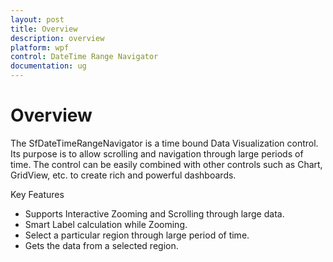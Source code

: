 ```yaml
---
layout: post
title: Overview
description: overview
platform: wpf
control: DateTime Range Navigator
documentation: ug
---
```


# Overview

The SfDateTimeRangeNavigator is a time bound Data Visualization control. Its purpose is to allow scrolling and navigation through large periods of time. The control can be easily combined with other controls such as Chart, GridView, etc. to create rich and powerful dashboards.

Key Features

* Supports Interactive Zooming and Scrolling through large data.
* Smart Label calculation while Zooming.
* Select a particular region through large period of time.
* Gets the data from a selected region. 



